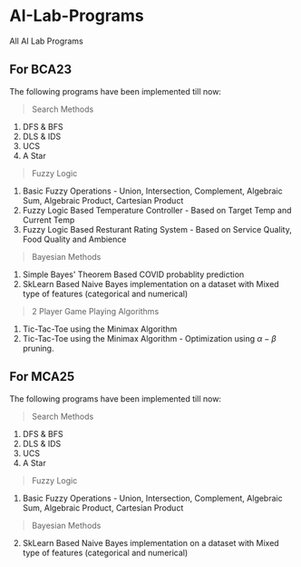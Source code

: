 # AI-Lab-Programs
All AI Lab Programs

## For BCA23
The following programs have been implemented till now:
> Search Methods
1. DFS & BFS
2. DLS & IDS
3. UCS
4. A Star
> Fuzzy Logic
1. Basic Fuzzy Operations - Union, Intersection, Complement, Algebraic Sum, Algebraic Product, Cartesian Product
2. Fuzzy Logic Based Temperature Controller - Based on Target Temp and Current Temp
3. Fuzzy Logic Based Resturant Rating System - Based on Service Quality, Food Quality and Ambience
> Bayesian Methods
1. Simple Bayes' Theorem Based COVID probablity prediction
2. SkLearn Based Naive Bayes implementation on a dataset with Mixed type of features (categorical and numerical)
> 2 Player Game Playing Algorithms
1. Tic-Tac-Toe using the Minimax Algorithm
2. Tic-Tac-Toe using the Minimax Algorithm - Optimization using $\alpha - \beta$ pruning. 

## For MCA25
The following programs have been implemented till now:
> Search Methods
1. DFS & BFS
2. DLS & IDS
3. UCS
4. A Star
> Fuzzy Logic
1. Basic Fuzzy Operations - Union, Intersection, Complement, Algebraic Sum, Algebraic Product, Cartesian Product
> Bayesian Methods
2. SkLearn Based Naive Bayes implementation on a dataset with Mixed type of features (categorical and numerical)